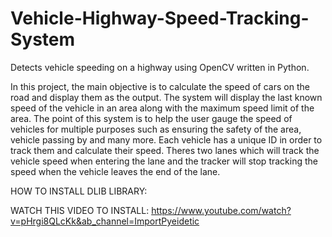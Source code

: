 # Vehicle-Highway-Speed-Tracking-System
Detects vehicle speeding on a highway using OpenCV written in Python.

In this project, the main objective is to calculate the speed of cars on the road and display them as the output. The system will display the last known speed of the vehicle in an area along with the maximum speed limit of the area. The point of this system is to help the user gauge the speed of vehicles for multiple purposes such as ensuring the safety of the area, vehicle passing by and many more. Each vehicle has a unique ID in order to track them and calculate their speed. Theres two lanes which will track the vehicle speed when entering the lane and the tracker will stop tracking the speed when the vehicle leaves the end of the lane.

HOW TO INSTALL DLIB LIBRARY:

WATCH THIS VIDEO TO INSTALL:
https://www.youtube.com/watch?v=pHrgi8QLcKk&ab_channel=ImportPyeidetic

